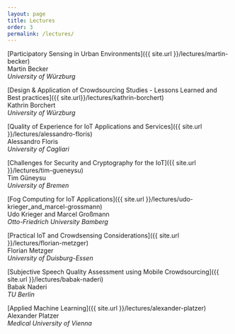 ```yaml
---
layout: page
title: Lectures
order: 3
permalink: /lectures/
---
```


[Participatory Sensing in Urban Environments]({{ site.url }}/lectures/martin-becker)   
Martin Becker   
_University of W&uuml;rzburg_

[Design &amp; Application of Crowdsourcing Studies - Lessons Learned and Best practices]({{ site.url}}/lectures/kathrin-borchert)  
Kathrin Borchert   
_University of W&uuml;rzburg_   

[Quality of Experience for IoT Applications and Services]({{ site.url }}/lectures/alessandro-floris)   
Alessandro Floris   
_University of Cagliari_

[Challenges for Security and Cryptography for the IoT]({{ site.url }}/lectures/tim-gueneysu)   
Tim G&uuml;neysu   
_University of Bremen_   

[Fog Computing for IoT Applications]({{ site.url }}/lectures/udo-krieger_and_marcel-grossmann)   
Udo Krieger and Marcel Gro&szlig;mann   
_Otto-Friedrich University Bamberg_

[Practical IoT and Crowdsensing Considerations]({{ site.url }}/lectures/florian-metzger)    
Florian Metzger   
_University of Duisburg-Essen_

[Subjective Speech Quality Assessment using Mobile Crowdsourcing]({{ site.url }}/lectures/babak-naderi)   
Babak Naderi   
_TU Berlin_   

[Applied Machine Learning]({{ site.url }}/lectures/alexander-platzer)    
Alexander Platzer   
_Medical University of Vienna_
